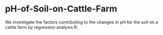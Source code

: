# pH-of-Soil-on-Cattle-Farm
We investigate the factors contributing to the changes in pH for the soil on a cattle farm by regression analysis R.
